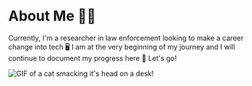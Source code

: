 # About Me 💃🏽
Currently, I'm a researcher in law enforcement looking to make a career change into tech 🖥️ 
I am at the very beginning of my journey and I will continue to document my progress here 🫣
Let's go! 


![GIF of a cat smacking it's head on a desk!](https://media.giphy.com/media/v1.Y2lkPTc5MGI3NjExOTN0ZTUzNDh1ZW54bmFpZmljcGl4YTJ3bjU4aHJlYmg0Y21zaHVxeiZlcD12MV9pbnRlcm5hbF9naWZfYnlfaWQmY3Q9Zw/11dR2hEgtN5KoM/giphy.gif)

<!--
**mecooper2/mecooper2** is a ✨ _special_ ✨ repository because its `README.md` (this file) appears on your GitHub profile.

Here are some ideas to get you started:

- 🔭 I’m currently working on ...
- 🌱 I’m currently learning ...
- 👯 I’m looking to collaborate on ...
- 🤔 I’m looking for help with ...
- 💬 Ask me about ...
- 📫 How to reach me: ...
- 😄 Pronouns: ...
- ⚡ Fun fact: ...
-->
